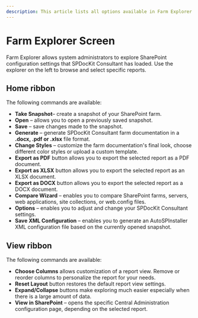 ```yaml
---
description: This article lists all options available in Farm Explorer.
---
```


# Farm Explorer Screen

Farm Explorer allows system administrators to explore SharePoint configuration settings that SPDocKit Consultant has loaded. Use the explorer on the left to browse and select specific reports.

## Home ribbon

The following commands are available:

* **Take Snapshot**– create a snapshot of your SharePoint farm.
* **Open** – allows you to open a previously saved snapshot.
* **Save** – save changes made to the snapshot.
* **Generate** – generate SPDocKit Consultant farm documentation in a **.docx, .pdf or .xlsx** file format.
* **Change Styles** – customize the farm documentation's final look, choose different color styles or upload a custom template.
* **Export as PDF** button allows you to export the selected report as a PDF document.
* **Export as XLSX** button allows you to export the selected report as an XLSX document.
* **Export as DOCX** button allows you to export the selected report as a DOCX document.
* **Compare Wizard** – enables you to compare SharePoint farms, servers, web applications, site collections, or web.config files.
* **Options** – enables you to adjust and change your SPDocKit Consultant settings.
* **Save XML Configuration** – enables you to generate an AutoSPInstaller XML configuration file based on the currently opened snapshot.

## View ribbon

The following commands are available:

* **Choose Columns** allows customization of a report view. Remove or reorder columns to personalize the report for your needs.
* **Reset Layout** button restores the default report view settings.
* **Expand/Collapse** buttons make exploring much easier especially when there is a large amount of data.
* **View in SharePoint** – opens the specific Central Administration configuration page, depending on the selected report.


